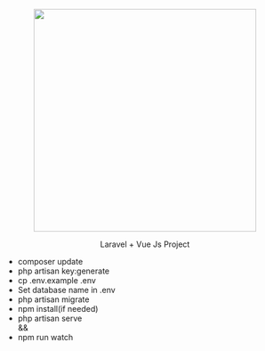 <p align="center"><a href="https://laravel.com" target="_blank"><img src="https://raw.githubusercontent.com/laravel/art/master/logo-lockup/5%20SVG/2%20CMYK/1%20Full%20Color/laravel-logolockup-cmyk-red.svg" width="400"></a></p>
<p align="center">Laravel + Vue Js Project</p>
<p align="center">
    <ul>
        <li> composer update</li>
        <li> php artisan key:generate</li>
        <li>cp .env.example .env</li>
        <li>Set database name in .env</li>
        <li>php artisan migrate </li>
        <li>npm install(if needed) </li>
        <li>php artisan serve </li> && 
        <li>npm run watch</li>
    </ul>
</p>

